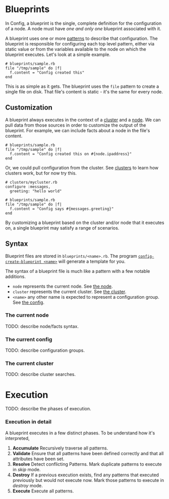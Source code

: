 # Blueprints

In Config, a blueprint is the single, complete definition for the
configuration of a node. A node must have *one and only one* blueprint
associated with it.

A blueprint uses one or more [patterns](PATTERNS.md) to describe that
configuration. The blueprint is responsible for configuring each top
level pattern, either via static value or from the variables available
to the node on which the blueprint executes. Let's look at a simple
example.

    # blueprints/sample.rb
    file "/tmp/sample" do |f|
      f.content = "Config created this"
    end

This is as simple as it gets. The blueprint uses the `file` pattern to
create a single file on disk. That file's content is static - it's the
same for every node.

## Customization

A blueprint always executes in the context of a [cluster](CLUSTERS.md)
and a [node](NODES.md). We can pull data from those sources in order to
customize the output of the blueprint. For example, we can include facts
about a node in the file's content.

    # blueprints/sample.rb
    file "/tmp/sample" do |f|
      f.content = "Config created this on #{node.ipaddress}"
    end

Or, we could pull configuration from the cluster. See
[clusters](CLUSTERS.md) to learn how clusters work, but for now try
this.
  
    # clusters/mycluster.rb
    configure :messages,
      greeting: "hello world"
    
    # blueprints/sample.rb
    file "/tmp/sample" do |f|
      f.content = "Config says #{messages.greeting}"
    end

By customizing a blueprint based on the cluster and/or node that it
executes on, a single blueprint may satisfy a range of scenarios.

## Syntax

Blueprint files are stored in `blueprints/<name>.rb`. The program
[`config-create-blueprint
<name>`](../man/config-create-blueprint.1.md) will generate a template
for you.

The syntax of a blueprint file is much like a pattern with a few notable
additions. 

  * `node` represents the current node. See [the node](#the-current-node).
  * `cluster` represents the current cluster. See [the
    cluster](#the-current-cluster).
  * `<name>` any other name is expected to represent a configuration
    group. See [the config](#the-current-config).

### The current node

TODO: describe node/facts syntax.

### The current config

TODO: describe configuration groups.

### The current cluster

TODO: describe cluster searches.

# Execution

TODO: describe the phases of execution.

### Execution in detail

A blueprint executes in a few distinct phases. To be understand how it's
interpreted, 

1. **Accumulate** Recursively traverse all patterns.
1. **Validate** Ensure that all patterns have been defined correctly and
   that all attributes have been set.
1. **Resolve** Detect conflicting Patterns. Mark duplicate patterns to
   execute in *skip* mode.
1. **Destroy** If a previous execution exists, find any patterns that
   executed previously but would not execute now. Mark those patterns
   to execute in *destroy* mode.
1. **Execute** Execute all patterns.

